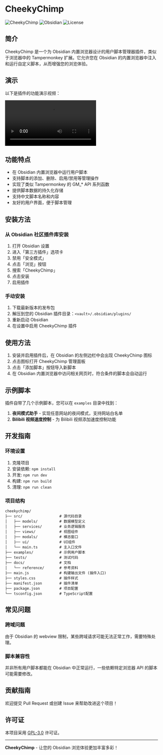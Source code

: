 # CheekyChimp

![CheekyChimp](https://img.shields.io/badge/CheekyChimp-v0.1.0-green) ![Obsidian](https://img.shields.io/badge/Obsidian-v0.15.0+-blue) ![License](https://img.shields.io/badge/License-GPL--3.0-orange)

## 简介

CheekyChimp 是一个为 Obsidian 内置浏览器设计的用户脚本管理器插件，类似于浏览器中的 Tampermonkey 扩展。它允许您在 Obsidian 的内置浏览器中注入和运行自定义脚本，从而增强您的浏览体验。

## 演示

以下是插件的功能演示视频：

![演示视频](examples/DEMO.mp4)

## 功能特点

- 在 Obsidian 内置浏览器中运行用户脚本
- 支持脚本的添加、删除、启用/禁用等管理操作
- 实现了类似 Tampermonkey 的 GM_* API 系列函数
- 提供脚本数据的持久化存储
- 支持中文脚本名称和内容
- 友好的用户界面，便于脚本管理

## 安装方法

### 从 Obsidian 社区插件库安装

1. 打开 Obsidian 设置
2. 进入「第三方插件」选项卡
3. 禁用「安全模式」
4. 点击「浏览」按钮
5. 搜索「CheekyChimp」
6. 点击安装
7. 启用插件

### 手动安装

1. 下载最新版本的发布包
2. 解压到您的 Obsidian 插件目录：`<vault>/.obsidian/plugins/`
3. 重新启动 Obsidian
4. 在设置中启用 CheekyChimp 插件

## 使用方法

1. 安装并启用插件后，在 Obsidian 的左侧边栏中会出现 CheekyChimp 图标
2. 点击图标打开 CheekyChimp 管理面板
3. 点击「添加脚本」按钮导入新脚本
4. 在 Obsidian 内置浏览器中访问相关网页时，符合条件的脚本会自动运行

## 示例脚本

插件自带了几个示例脚本，您可以在 `examples` 目录中找到：

1. **夜间模式助手** - 实现任意网站的夜间模式，支持网站白名单
2. **Bilibili 视频速度控制** - 为 Bilibili 视频添加速度控制功能

## 开发指南

### 环境设置

1. 克隆项目
2. 安装依赖: `npm install`
3. 开发: `npm run dev`
4. 构建: `npm run build`
5. 清理: `npm run clean`

### 项目结构

```
cheekychimp/
├── src/                 # 源代码目录
│   ├── models/          # 数据模型定义
│   ├── services/        # 业务逻辑服务
│   ├── views/           # 视图组件
│   ├── modals/          # 模态窗口
│   ├── ui/              # UI组件
│   └── main.ts          # 主入口文件
├── examples/            # 示例用户脚本
├── tests/               # 测试代码
├── docs/                # 文档
│   └── reference/       # 参考资料
├── main.js              # 构建输出文件 (插件入口)
├── styles.css           # 插件样式
├── manifest.json        # 插件清单
├── package.json         # 项目配置
└── tsconfig.json        # TypeScript配置
```

## 常见问题

### 跨域问题

由于 Obsidian 的 webview 限制，某些跨域请求可能无法正常工作，需要特殊处理。

### 脚本兼容性

并非所有用户脚本都能在 Obsidian 中正常运行，一些依赖特定浏览器 API 的脚本可能需要修改。

## 贡献指南

欢迎提交 Pull Request 或创建 Issue 来帮助改进这个项目！

## 许可证

本项目采用 [GPL-3.0](https://www.gnu.org/licenses/gpl-3.0.html) 许可证。

---

**CheekyChimp** - 让您的 Obsidian 浏览体验更加丰富多彩！